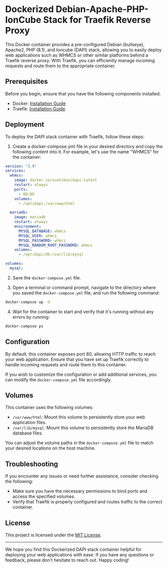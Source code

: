 # Dockerized Debian-Apache-PHP-IonCube Stack for Traefik Reverse Proxy

This Docker container provides a pre-configured Debian (bullseye), Apache2, PHP (8.1), and Ioncube (DAPI) stack, allowing you to easily deploy web applications such as WHMCS or other similar platforms behind a Traefik reverse proxy. With Traefik, you can efficiently manage incoming requests and route them to the appropriate container.

## Prerequisites

Before you begin, ensure that you have the following components installed:

- Docker: [Installation Guide](https://docs.docker.com/get-docker/)
- Traefik: [Installation Guide](https://doc.traefik.io/traefik/)

## Deployment

To deploy the DAPI stack container with Traefik, follow these steps:

1. Create a docker-compose.yml file in your desired directory and copy the following content into it. For example, let's use the name "WHMCS" for the container:

```yaml
version: "3.9"
services:
  whmcs:
    image: docker.io/sushibox/dapi:latest
    restart: always
    ports:
      - 80:80
    volumes:
      - /opt/dapi:/var/www/html

  mariadb:
    image: mariadb
    restart: always
    environment:
      MYSQL_DATABASE: whmcs
      MYSQL_USER: whmcs
      MYSQL_PASSWORD: whmcs
      MYSQL_RANDOM_ROOT_PASSWORD: whmcs
    volumes:
      - /opt/dapi/db:/var/lib/mysql

volumes:
  mysql:
```

2. Save the `docker-compose.yml` file.

3. Open a terminal or command prompt, navigate to the directory where you saved the `docker-compose.yml` file, and run the following command:

```bash
docker-compose up -d
```

4. Wait for the container to start and verify that it's running without any errors by running:

```bash
docker-compose ps
```

## Configuration

By default, this container exposes port 80, allowing HTTP traffic to reach your web application. Ensure that you have set up Traefik correctly to handle incoming requests and route them to this container.

If you wish to customize the configuration or add additional services, you can modify the `docker-compose.yml` file accordingly.

## Volumes

This container uses the following volumes:

- `/var/www/html`: Mount this volume to persistently store your web application files.
- `/var/lib/mysql`: Mount this volume to persistently store the MariaDB database files.

You can adjust the volume paths in the `docker-compose.yml` file to match your desired locations on the host machine.

## Troubleshooting

If you encounter any issues or need further assistance, consider checking the following:

- Make sure you have the necessary permissions to bind ports and access the specified volumes.
- Verify that Traefik is properly configured and routes traffic to the correct container.

## License

This project is licensed under the [MIT License](LICENSE).

---

We hope you find this Dockerized DAPI stack container helpful for deploying your web applications with ease. If you have any questions or feedback, please don't hesitate to reach out. Happy coding!

